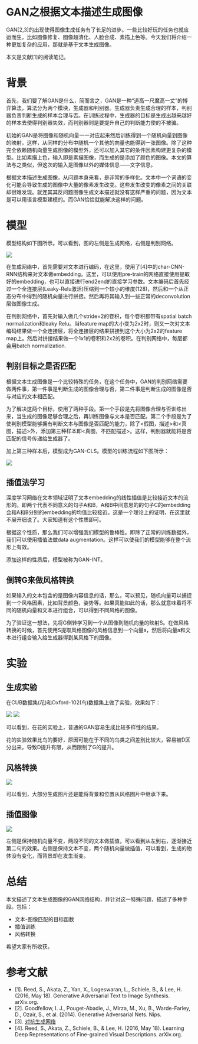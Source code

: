 # GAN之根据文本描述生成图像

GAN[2,3]的出现使得图像生成任务有了长足的进步。一些比较好玩的任务也就应运而生，比如图像修复、图像超清化、人脸合成、素描上色等。今天我们将介绍一种更加复杂的应用，那就是基于文本生成图像。

本文是文献[1]的阅读笔记。

# 背景

首先，我们要了解GAN是什么，简而言之，GAN是一种“道高一尺魔高一丈”的博弈算法，算法分为两个模块，生成器和判别器。生成器负责生成合理的样本，判别器负责判断生成的样本合理与否。在训练过程中，生成器的目标是生成出越来越好的样本去使得判别器失效，而判别器则是要提升自己的判断能力使的不被骗。

初始的GAN是将图像和随机向量一一对应起来然后训练得到一个随机向量到图像的映射，这样，从同样的分布中随机一个其他的向量也能得到一张图像。除了这种完全依赖随机向量生成图像的模型外，还可以加入其它的条件因素构建更复杂的模型。比如素描上色，输入即是素描图像，而生成的是添加了颜色的图像。本文的算法与之类似，但这次的输入是图像以外的媒体信息——文字信息。

根据文本描述生成图像，从问题本身来看，是非常的多样化。文本中一个词语的变化可能会导致生成的图像中大量的像素发生改变。这些发生改变的像素之间的关联却很难发现。就连其其反问题图像生成文本描述就没有这样严重的问题，因为文本是可以用语言模型建模的。而GAN恰恰就能解决这样的问题。


# 模型

模型结构如下图所示。可以看到，图的左侧是生成网络，右侧是判别网络。

![](https://raw.githubusercontent.com/stdcoutzyx/Blogs/master/blog2017/GAN_text_to_image/1.png)

在生成网络中，首先需要对文本进行编码，在这里，使用了[4]中的char-CNN-RNN结构来对文本做embedding。这里，可以使用pre-train的网络直接使用提取好的embedding，也可以直接进行end2end的直接学习参数。文本编码后首先经过一个全连接层(Leaky-Relu激活)压缩到一个较小的维度(128)，然后和一个从正态分布中得到的随机向量进行拼接。然后再将其输入到一些正常的deconvolution层做图像生成。

在判别网络中，首先对输入做几个stride=2的卷积，每个卷积都带有spatial batch normalization和leaky Relu。当feature map的大小变为2x2时，则又一次对文本编码结果做一个全连接层，将全连接层的结果拼接到这个大小为2x2的feature map上。然后对拼接结果做一个1x1的卷积和2x2的卷积。在判别网络中，每层都会用batch normalization.

## 判别目标之是否匹配

根据文本生成图像是一个比较特殊的任务，在这个任务中，GAN的判别网络需要做两件事，第一件事是判断生成的图像合理与否，第二件事是判断生成的图像是否与对应的文本相匹配。

为了解决这两个目标，使用了两种手段。第一个手段是先将图像合理与否训练出来，当生成的图像足够合理之后，再训练图像与文本是否匹配。第二个手段是为了使判别模型能够拥有判断文本与图像是否匹配的能力，除了<假图，描述>和<真图，描述>外，添加第三种样本即<真图，不匹配描述>。这样，判别器就能将是否匹配的信号传递给生成器了。

加上第三种样本后，模型成为GAN-CLS。模型的训练流程如下图所示：

![](https://raw.githubusercontent.com/stdcoutzyx/Blogs/master/blog2017/GAN_text_to_image/2.png)

## 插值法学习

深度学习网络在文本领域证明了文本embedding的线性插值是比较接近文本的流形的。即两个代表不同意义的句子A和B，A和B中间意思的的句子C的embedding会和A和B分别的embedding的均值比较接近。这是一个理论上的证明，在这里就不展开细说了。大家知道有这个性质即可。

根据这个性质，那么我们可以增强我们模型的鲁棒性。即除了正常的训练数据外，我们可以使用插值法做data augmentation。这样可以使我们的模型能够在整个流形上有效。

添加这样的性质后，模型被称为GAN-INT。

## 倒转G来做风格转换

如果输入的文本包含的是图像内容信息的话，那么，可以预见，随机向量可以捕捉到一个风格因素，比如背景颜色，姿势等。如果真能如此的话，那么就意味着将不同的随机向量和文本进行组合，可以得到不同风格的图像。

为了验证这一想法，先将G倒转学习到一个从图像到随机向量的映射S。在做风格转换的时候，首先使用S提取风格图像的风格信息到一个向量a，然后将向量a和文本进行组合输入给生成器得到某风格下的图像。

# 实验

## 生成实验
在CUB数据集(花)和Oxford-102(鸟)数据集上做了实验，效果如下：

![](https://raw.githubusercontent.com/stdcoutzyx/Blogs/master/blog2017/GAN_text_to_image/3.png)
![](https://raw.githubusercontent.com/stdcoutzyx/Blogs/master/blog2017/GAN_text_to_image/4.png)

可以看到，在花的实验上，普通的GAN容易生成比较多样性的结果。

花的实验效果比鸟的要好，原因可能在于不同的鸟类之间差别比较大，容易被D区分出来，导致D提升有限，从而限制了G的提升。

## 风格转换

![](https://raw.githubusercontent.com/stdcoutzyx/Blogs/master/blog2017/GAN_text_to_image/5.png)

可以看到，大部分生成图片还是能将背景和位置从风格图片中继承下来。

## 插值图像

![](https://raw.githubusercontent.com/stdcoutzyx/Blogs/master/blog2017/GAN_text_to_image/6.png)

左侧是保持随机向量不变，两段不同的文本做插值，可以看到从左到右，逐渐接近第二句的效果。右侧是保持文本不变，两个随机向量做插值，可以看到，生成的物体没有变化，而背景却在发生渐变。

# 总结

本文描述了文本生成图像的GAN网络结构，并针对这一特殊问题，描述了多种手段。包括：

- 文本-图像匹配的目标函数
- 插值训练
- 风格转换

希望大家有所收获。






# 参考文献
- [1]. Reed, S., Akata, Z., Yan, X., Logeswaran, L., Schiele, B., & Lee, H. (2016, May 18). Generative Adversarial Text to Image Synthesis. arXiv.org.
- [2]. Goodfellow, I. J., Pouget-Abadie, J., Mirza, M., Xu, B., Warde-Farley, D., Ozair, S., et al. (2014). Generative Adversarial Nets. Nips.
- [3]. [对抗生成网络](http://blog.csdn.net/stdcoutzyx/article/details/53151038)
- [4]. Reed, S., Akata, Z., Schiele, B., & Lee, H. (2016, May 18). Learning Deep Representations of Fine-grained Visual Descriptions. arXiv.org.